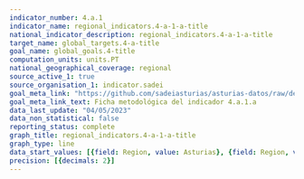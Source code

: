 ```yaml
---
indicator_number: 4.a.1
indicator_name: regional_indicators.4-a-1-a-title
national_indicator_description: regional_indicators.4-a-1-a-title
target_name: global_targets.4-a-title
goal_name: global_goals.4-title
computation_units: units.PT
national_geographical_coverage: regional
source_active_1: true
source_organisation_1: indicator.sadei
goal_meta_link: "https://github.com/sadeiasturias/asturias-datos/raw/develop/descargas/metodologia/4.a.1.a.pdf"
goal_meta_link_text: Ficha metodológica del indicador 4.a.1.a
data_last_update: "04/05/2023"
data_non_statistical: false
reporting_status: complete
graph_title: regional_indicators.4-a-1-a-title
graph_type: line
data_start_values: [{field: Region, value: Asturias}, {field: Region, value: España}]
precision: [{decimals: 2}]
---
```

